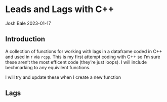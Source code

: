 Leads and Lags with C++
================
Josh Bale
2023-01-17

## Introduction

A collection of functions for working with lags in a dataframe coded in
C++ and used in r via `rcpp`. This is my first attempt coding with C++
so I’m sure these aren’t the most efficent code (they’re just loops). I
will include bechmarking to any equivilent functions.

I will try and update these when I create a new function

## Lags
